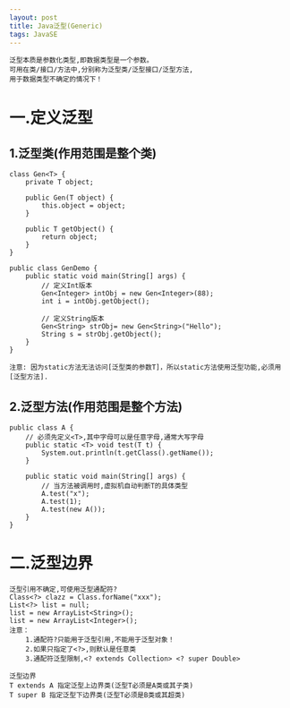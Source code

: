 ```yaml
---
layout: post
title: Java泛型(Generic)
tags: JavaSE
---
```

	泛型本质是参数化类型,即数据类型是一个参数。
	可用在类/接口/方法中,分别称为泛型类/泛型接口/泛型方法,
	用于数据类型不确定的情况下！

# 一.定义泛型	

## 1.泛型类(作用范围是整个类)
	class Gen<T> {
		private T object;
		
		public Gen(T object) {
			this.object = object;
		}
		
		public T getObject() {
			return object;
		}
	}
 
	public class GenDemo {
		public static void main(String[] args) {
			// 定义Int版本
			Gen<Integer> intObj = new Gen<Integer>(88);
			int i = intObj.getObject();
	
			// 定义String版本
			Gen<String> strObj= new Gen<String>("Hello");
			String s = strObj.getObject();
		}
	}
	
	注意: 因为static方法无法访问[泛型类的参数T]，所以static方法使用泛型功能,必须用[泛型方法].
	
## 2.泛型方法(作用范围是整个方法)
	public class A {
		// 必须先定义<T>,其中字母可以是任意字母,通常大写字母		
		public static <T> void test(T t) {
			System.out.println(t.getClass().getName());
		}
		
		public static void main(String[] args) {		
			// 当方法被调用时,虚拟机自动判断T的具体类型
			A.test("x");
			A.test(1);
			A.test(new A());
		}
    }

	
# 二.泛型边界		
	泛型引用不确定,可使用泛型通配符?	
	Class<?> clazz = Class.forName("xxx");
	List<?> list = null;
	list = new ArrayList<String>();	
	list = new ArrayList<Integer>();
	注意：
		1.通配符?只能用于泛型引用,不能用于泛型对象！
		2.如果只指定了<?>,则默认是任意类
		3.通配符泛型限制,<? extends Collection> <? super Double>

	泛型边界
	T extends A 指定泛型上边界类(泛型T必须是A类或其子类)		
	T super B 指定泛型下边界类(泛型T必须是B类或其超类)